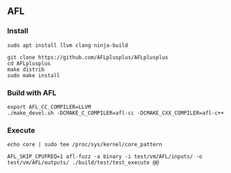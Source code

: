 
## AFL

### Install

```
sudo apt install llvm clang ninja-build

git clone https://github.com/AFLplusplus/AFLplusplus
cd AFLplusplus
make distrib
sudo make install
```

### Build with AFL

```
export AFL_CC_COMPILER=LLVM
./make_devel.sh -DCMAKE_C_COMPILER=afl-cc -DCMAKE_CXX_COMPILER=afl-c++
```

### Execute

```
echo core | sudo tee /proc/sys/kernel/core_pattern
```

```
AFL_SKIP_CPUFREQ=1 afl-fuzz -a binary -i test/vm/AFL/inputs/ -o test/vm/AFL/outputs/ ./build/test/test_execute @@
```
